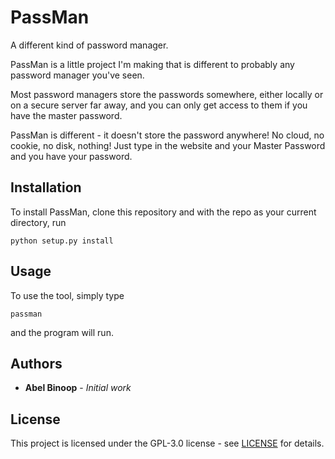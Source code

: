 # PassMan
A different kind of password manager.

PassMan is a little project I'm making that is different to probably any password manager you've seen.

Most password managers store the passwords somewhere, either locally or on a secure server far away, and you can only get access to them if you have the master password.

PassMan is different - it doesn't store the password anywhere! No cloud, no cookie, no disk, nothing! Just type in the website and your Master Password and you have your password.

## Installation
To install PassMan, clone this repository and with the repo as your current directory, run
```
python setup.py install
```

## Usage
To use the tool, simply type
```
passman
```
and the program will run.

## Authors
* **Abel Binoop** - *Initial work*

## License
This project is licensed under the GPL-3.0 license - see [LICENSE](LICENSE) for details.
